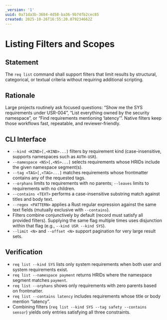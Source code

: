 ```yaml
---
_version: '1'
uuid: 0a71da3b-3684-4d58-ba36-9b74fb2cec85
created: 2025-10-26T16:55:20.079234662Z
---
```

# Listing Filters and Scopes

## Statement

The `req list` command shall support filters that limit results by structural, categorical, or textual criteria without requiring additional scripting.

## Rationale

Large projects routinely ask focused questions: “Show me the SYS requirements under USR-004”, “List everything owned by the security namespace”, or “Find requirements mentioning ‘latency’”. Native filters keep those workflows fast, repeatable, and reviewer-friendly.

## CLI Interface

- `--kind <KIND>[,<KIND>...]` filters by requirement kind (case-insensitive, supports namespaces such as `AUTH-USR`).
- `--namespace <NS>[,<NS>...]` selects requirements whose HRIDs include the given namespace segment(s).
- `--tag <TAG>[,<TAG>...]` matches requirements whose frontmatter contains any of the requested tags.
- `--orphans` limits to requirements with no parents; `--leaves` limits to requirements with no children.
- `--contains <TEXT>` performs a case-insensitive substring match against titles and body text.
- `--regex <PATTERN>` applies a Rust regular expression against the same text fields (mutually exclusive with `--contains`).
- Filters combine conjunctively by default (record must satisfy all provided filters). Supplying the same flag multiple times uses disjunction within that flag (e.g., `--kind USR --kind SYS`).
- `--limit <N>` and `--offset <N>` support pagination for very large result sets.

## Verification

- `req list --kind SYS` lists only system requirements when both user and system requirements exist.
- `req list --namespace payment` returns HRIDs where the namespace segment matches `payment`.
- `req list --orphans` shows only requirements with zero parents based on frontmatter.
- `req list --contains latency` includes requirements whose title or body mention “latency”.
- Combining filters (`req list --kind SYS --tag safety --contains sensor`) yields only entries satisfying all three constraints.
